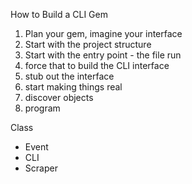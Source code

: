 How to Build a CLI Gem
1. Plan your gem, imagine your interface
2. Start with the project structure
3. Start with the entry point - the file run
4. force that to build the CLI interface 
5. stub out the interface
6. start making things real
7. discover objects
8. program

Class
- Event
- CLI
- Scraper



